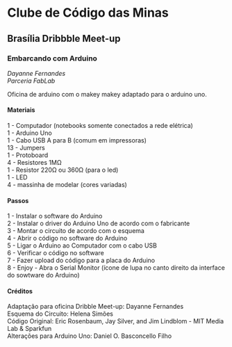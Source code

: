 # Clube de Código das Minas  </br>
## Brasília Dribbble Meet-up  </br>
### Embarcando com Arduino  </br>
*Dayanne Fernandes*  </br>
_Parceria FabLab_  </br>

Oficina de arduino com o makey makey adaptado para o arduino uno.

#### Materiais
1 - Computador (notebooks somente conectados a rede elétrica) </br>
1 - Arduino Uno  </br>
1 - Cabo USB A para B (comum em impressoras)  </br>
13 - Jumpers  </br>
1 - Protoboard </br>
4 - Resistores 1MΩ </br>
1 - Resistor 220Ω ou 360Ω  (para o led) </br>
1 - LED </br>
4 - massinha de modelar (cores variadas) </br>

#### Passos
1 - Instalar o software do Arduino </br>
2 - Instalar o driver do Arduino Uno de acordo com o fabricante </br>
3 - Montar o circuito de acordo com o esquema </br>
4 - Abrir o código no software do Arduino </br>
5 - Ligar o Arduino ao Computador com o cabo USB </br>
6 - Verificar o código no software  </br>
7 - Fazer upload do código para a placa do Arduino  </br>
8 - Enjoy - Abra o Serial Monitor (ícone de lupa no canto direito da interface do sowtware do Arduino)  </br>

#### Créditos
Adaptação para oficina Dribble Meet-up: Dayanne Fernandes  </br>
Esquema do Circuito: Helena Simões  </br>
Código Original: Eric Rosenbaum, Jay Silver, and Jim Lindblom - MIT Media Lab & Sparkfun  </br>
Alterações para Arduino Uno: Daniel O. Basconcello Filho 

